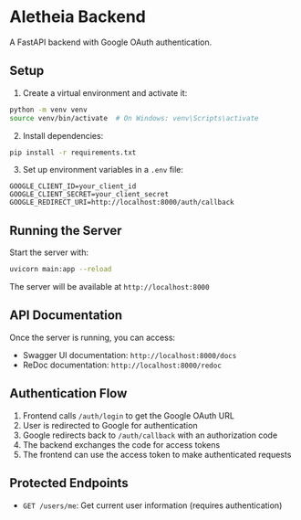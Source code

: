 # Aletheia Backend

A FastAPI backend with Google OAuth authentication.

## Setup

1. Create a virtual environment and activate it:

```bash
python -m venv venv
source venv/bin/activate  # On Windows: venv\Scripts\activate
```

2. Install dependencies:

```bash
pip install -r requirements.txt
```

3. Set up environment variables in a `.env` file:

```
GOOGLE_CLIENT_ID=your_client_id
GOOGLE_CLIENT_SECRET=your_client_secret
GOOGLE_REDIRECT_URI=http://localhost:8000/auth/callback
```

## Running the Server

Start the server with:

```bash
uvicorn main:app --reload
```

The server will be available at `http://localhost:8000`

## API Documentation

Once the server is running, you can access:

- Swagger UI documentation: `http://localhost:8000/docs`
- ReDoc documentation: `http://localhost:8000/redoc`

## Authentication Flow

1. Frontend calls `/auth/login` to get the Google OAuth URL
2. User is redirected to Google for authentication
3. Google redirects back to `/auth/callback` with an authorization code
4. The backend exchanges the code for access tokens
5. The frontend can use the access token to make authenticated requests

## Protected Endpoints

- `GET /users/me`: Get current user information (requires authentication)
